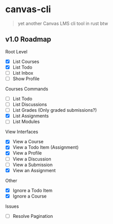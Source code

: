 # canvas-cli

> yet another Canvas LMS cli tool in rust btw

## v1.0 Roadmap

Root Level

- [x] List Courses
- [x] List Todo
- [ ] List Inbox
- [ ] Show Profile

Courses Commands

- [ ] List Todo
- [ ] List Discussions
- [ ] List Grades (Only graded submissions?)
- [x] List Assignments
- [ ] List Modules

View Interfaces

- [x] View a Course
- [x] View a Todo Item (Assignment)
- [x] View a Profile
- [ ] View a Discussion
- [ ] View a Submission
- [x] View an Assignment

Other

- [x] Ignore a Todo Item
- [x] Ignore a Course

Issues

- [ ] Resolve Pagination
